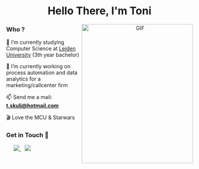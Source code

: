 <h1 align="center">Hello There, I'm Toni</h1>

<a target="_blank" align="center">
  <img align="right" top="100" height="375" width="300" alt="GIF" src="https://media.giphy.com/media/26xBwdIuRJiAIqHwA/giphy.gif">
</a>

<h3 align="left" > Who ? </h3>

🔭 I’m currently studying Computer Science at <a target="_blank" href="https://www.universiteitleiden.nl">Leiden University</a> (3th year bachelor)

🌱 I’m currently working on process automation and data analytics for a marketing/callcenter firm

📫 Send me a mail: **t.skulj@hotmail.com**

🎬 Love the MCU & Starwars

<h3 align="left" > Get in Touch 🤝 </h3>

<p align="left">

 <div align="left" class="icons-social" style="margin-left: 10px;">
    <a style="margin-left: 10px;" target="_blank" href="https://github.com/ToniSkulj">
		  <img src="https://img.icons8.com/bubbles/60/000000/github--v1.png">
    </a>
    <a style="margin-left: 10px;" target="_blank" href="https://discordapp.com/users/827940607003197501">
		  <img src="https://img.icons8.com/bubbles/60/000000/discord-new-logo.png">
    </a>
</p>
